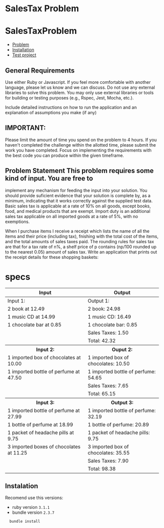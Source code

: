# SalesTax Problem

# SalesTaxProblem

- [Problem](#problem-statemet)
- [Installation](#instalation)
- [Test project](#test-project)

## General Requirements
Use either Ruby or Javascript. If you feel more comfortable with another
language, please let us know and we can discuss.  Do not use any external
libraries to solve this problem. You may only use external libraries or tools
for building or testing purposes (e.g., Rspec, Jest, Mocha, etc.).

Include detailed instructions on how to run the application and an explanation
of assumptions you make (if any)

## IMPORTANT:

Please limit the amount of time you spend on the problem to 4 hours. If you
haven't completed the challenge within the allotted time, please submit the
work you have completed. Focus on implementing the requirements with the best
code you can produce within the given timeframe.

## Problem Statement This problem requires some kind of input. You are free to
implement any mechanism for feeding the input into your solution. You should
provide suficient evidence that your solution is complete by, as a minimum,
indicating that it works correctly against the supplied test data.  Basic sales
tax is applicable at a rate of 10% on all goods, except books, food, and
medical products that are exempt. Import duty is an additional sales tax
applicable on all imported goods at a rate of 5%, with no exemptions.

When I purchase items I receive a receipt which lists the name of all the items
and their price (including tax), fnishing with the total cost of the items, and
the total amounts of sales taxes paid. The rounding rules for sales tax are
that for a tax rate of n%, a shelf price of p contains (np/100 rounded up to
the nearest 0.05) amount of sales tax.  Write an application that prints out
the receipt details for these shopping baskets:

# specs

<table>
  <thead>
    <tr>
      <th>Input</th>
      <th>Output</th>
    </tr>
  </thead>
  <tbody>
    <tr> 
      <td>Input 1:</td>
      <td>Output 1:</td>
    </tr>
    <tr> 
      <td>2 book at 12.49</td>
      <td>2 book: 24.98</td>
    </tr>
    <tr> 
      <td>1 music CD at 14.99</td>
      <td>1 music CD: 16.49</td>
    </tr>
    <tr> 
      <td>1 chocolate bar at 0.85</td>
      <td>1 chocolate bar: 0.85</td>
    </tr>
    <tr>
      <td></td><td>Sales Taxes: 1.50</td>
    </tr>
    <tr>
      <td></td><td>Total: 42.32</td>
    </tr>
    <tr>
      <th>Input 2:</th>
      <th>Ouput 2:</th>
    </tr>
    <tr>
      <td>1 imported box of chocolates at 10.00 </td>
      <td>1 imported box of chocolates: 10.50</td>
    </tr>
    <tr>
      <td>1 imported bottle of perfume at 47.50 </td>
      <td>1 imported bottle of perfume: 54.65</td>
    </tr>
    <tr>
      <td></td>
      <td>Sales Taxes: 7.65</td>
    </tr>
    <tr>
      <td></td>
      <td>Total: 65.15</td>
    </tr>
    <tr>
      <th>Input 3:</th>
      <th>Output 3:</th>
    </tr>
    <tr>
      <td>1 imported bottle of perfume at 27.99</td>
      <td>1 imported bottle of perfume: 32.19</td>
    </tr>
    <tr>
      <td>1 bottle of perfume at 18.99</td>
      <td>1 bottle of perfume: 20.89</td>
    </tr>
    <tr>
      <td>1 packet of headache pills at 9.75</td>
      <td>1 packet of headache pills: 9.75</td>
    </tr>
    <tr>
      <td>3 imported boxes of chocolates at 11.25</td>
      <td>3 imported box of chocolates: 35.55 </td>
    </tr>
    <tr>
      <td><td>Sales Taxes: 7.90</td>
    </tr>
    <tr>
      <td></td>
      <td>Total: 98.38</td>
    </tr>
  </tbody>
</table>


## Instalation

Recomend use this versions:

- ruby version `3.1.1`
- bundle version `2.3.7`

```bash
  bundle install
```
